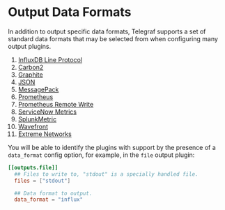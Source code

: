 # Output Data Formats

In addition to output specific data formats, Telegraf supports a set of
standard data formats that may be selected from when configuring many output
plugins.

1. [InfluxDB Line Protocol](/plugins/serializers/influx)
1. [Carbon2](/plugins/serializers/carbon2)
1. [Graphite](/plugins/serializers/graphite)
1. [JSON](/plugins/serializers/json)
1. [MessagePack](/plugins/serializers/msgpack)
1. [Prometheus](/plugins/serializers/prometheus)
1. [Prometheus Remote Write](/plugins/serializers/prometheusremotewrite)
1. [ServiceNow Metrics](/plugins/serializers/nowmetric)
1. [SplunkMetric](/plugins/serializers/splunkmetric)
1. [Wavefront](/plugins/serializers/wavefront)
1. [Extreme Networks](/plugins/serializers/extr)

You will be able to identify the plugins with support by the presence of a
`data_format` config option, for example, in the `file` output plugin:

```toml
[[outputs.file]]
  ## Files to write to, "stdout" is a specially handled file.
  files = ["stdout"]

  ## Data format to output.
  data_format = "influx"
```
